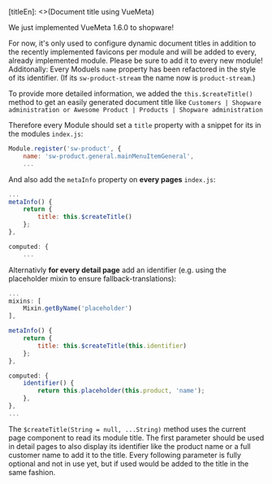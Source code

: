[titleEn]: <>(Document title using VueMeta)

We just implemented VueMeta 1.6.0 to shopware!

For now, it's only used to configure dynamic document titles in addition to the recently implemented favicons per module and will be added to every, already implemented module. Please be sure to add it to every new module! Additonally: Every Moduels `name` property has been refactored in the style of its identifier. (If its `sw-product-stream` the name now is `product-stream`.)

To provide more detailed information, we added the `this.$createTitle()` method to get an easily generated document title like `Customers | Shopware administration or Awesome Product | Products | Shopware administration`

Therefore every Module should set a `title` property with a snippet for its in the modules `index.js`:


```javascript
Module.register('sw-product', {
	name: 'sw-product.general.mainMenuItemGeneral',
	...
```

And also add the `metaInfo` property on **every pages** `index.js`:

```javascript
...
metaInfo() {
	return {
		title: this.$createTitle()
	};
},

computed: {
	...
```

Alternativly **for every detail page** add an identifier (e.g. using the placeholder mixin to ensure fallback-translations):

```javascript
...
mixins: [
	Mixin.getByName('placeholder')
],

metaInfo() {
	return {
		title: this.$createTitle(this.identifier)
	};
},

computed: {
	identifier() {
		return this.placeholder(this.product, 'name');
	},
},
...
```

The `$createTitle(String = null, ...String)` method uses the current page component to read its module title. The first parameter should be used in detail pages to also display its identifier like the product name or a full customer name to add it to the title. Every following parameter is fully optional and not in use yet, but if used would be added to the title in the same fashion.
